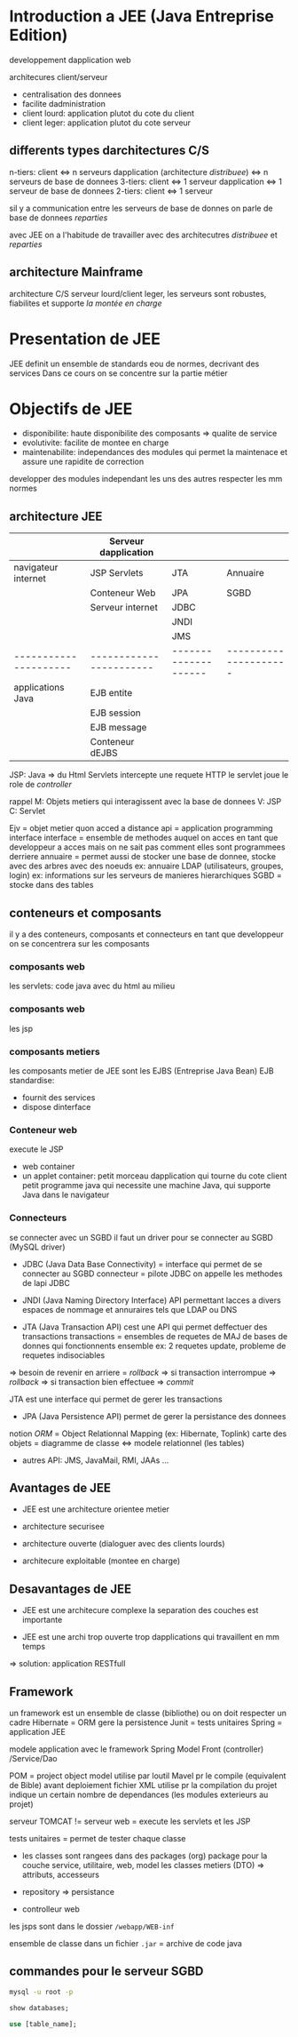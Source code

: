 # Introduction a JEE (Java Entreprise Edition)

developpement dapplication web

architecures client/serveur

- centralisation des donnees
- facilite dadministration
- client lourd: application plutot du cote du client
- client leger: application plutot du cote serveur

## differents types darchitectures C/S

n-tiers: client <=> n serveurs dapplication (architecture _distribuee_) <=> n serveurs de base de donnees
3-tiers: client <=> 1 serveur dapplication <=> 1 serveur de base de donnees
2-tiers: client <=> 1 serveur

sil y a communication entre les serveurs de base de donnes on parle de base de donnees _reparties_

avec JEE on a l'habitude de travailler avec des architecutres _distribuee_ et _reparties_

## architecture Mainframe

architecture C/S
serveur lourd/client leger, les serveurs sont robustes, fiabilites et supporte _la montée en charge_

# Presentation de JEE

JEE definit un ensemble de standards eou de normes, decrivant des services
Dans ce cours on se concentre sur la partie métier

# Objectifs de JEE

- disponibilite: haute disponibilite des composants => qualite de service
- evolutivite: facilite de montee en charge
- maintenabilite: independances des modules qui permet la maintenace et assure une rapidite de correction

developper des modules independant les uns des autres
respecter les mm normes

## architecture JEE

|                       | Serveur dapplication    |                      |                       |
| --------------------- | ----------------------- | -------------------- | --------------------- |
| navigateur internet   | JSP Servlets            | JTA                  | Annuaire              |
|                       | Conteneur Web           | JPA                  | SGBD                  |
|                       | Serveur internet        | JDBC                 |                       |
|                       |                         | JNDI                 |                       |
|                       |                         | JMS                  |                       |
| --------------------- | ----------------------- | -------------------- | --------------------- |
| applications Java     | EJB entite              |
|                       | EJB session             |
|                       | EJB message             |
|                       | Conteneur dEJBS         |

JSP: Java => du Html
Servlets intercepte une requete HTTP
le servlet joue le role de _controller_

rappel
M: Objets metiers qui interagissent avec la base de donnees
V: JSP
C: Servlet

Ejv = objet metier quon acced a distance
api = application programming interface
interface = ensemble de methodes auquel on acces en tant que developpeur a acces mais on ne sait pas comment elles sont programmees derriere
annuaire = permet aussi de stocker une base de donnee, stocke avec des arbres avec des noeuds ex: annuaire LDAP (utilisateurs, groupes, login)
ex: informations sur les serveurs de manieres hierarchiques
SGBD = stocke dans des tables

## conteneurs et composants

il y a des conteneurs, composants et connecteurs
en tant que developpeur on se concentrera sur les composants

### composants web

les servlets: code java avec du html au milieu

### composants web

les jsp

### composants metiers

les composants metier de JEE sont les EJBS (Entreprise Java Bean)
EJB standardise:

- fournit des services
- dispose dinterface

### Conteneur web

execute le JSP

- web container
- un applet container: petit morceau dapplication qui tourne du cote client
  petit programme java qui necessite une machine Java, qui supporte Java dans le navigateur

### Connecteurs

se connecter avec un SGBD
il faut un driver pour se connecter au SGBD (MySQL driver)

- JDBC (Java Data Base Connectivity) = interface qui permet de se connecter au SGBD
  connecteur = pilote JDBC
  on appelle les methodes de lapi JDBC

- JNDI (Java Naming Directory Interface)
  API permettant lacces a divers espaces de nommage et annuraires tels que LDAP ou DNS

- JTA (Java Transaction API)
  cest une API qui permet deffectuer des transactions
  transactions = ensembles de requetes de MAJ de bases de donnes qui fonctionnents ensemble
  ex: 2 requetes update, probleme de requetes indisociables

=> besoin de revenir en arriere = _rollback_
=> si transaction interrompue => _rollback_
=> si transaction bien effectuee => _commit_

JTA est une interface qui permet de gerer les transactions

- JPA (Java Persistence API)
  permet de gerer la persistance des donnees

notion _ORM_ = Object Relationnal Mapping (ex: Hibernate, Toplink)
carte des objets = diagramme de classe <=> modele relationnel (les tables)

- autres API: JMS, JavaMail, RMI, JAAs ...

## Avantages de JEE

- JEE est une architecture orientee metier
- architecture securisee
- architecture ouverte (dialoguer avec des clients lourds)

- architecure exploitable (montee en charge)

## Desavantages de JEE

- JEE est une architecure complexe
  la separation des couches est importante

- JEE est une archi trop ouverte
  trop dapplications qui travaillent en mm temps

=> solution: application RESTfull

## Framework

un framework est un ensemble de classe (bibliothe) ou on doit respecter un cadre
Hibernate = ORM gere la persistence
Junit = tests unitaires
Spring = application JEE

modele application avec le framework Spring
Model
Front (controller) /Service/Dao

POM = project object model utilise par loutil Mavel pr le compile (equivalent de Bible) avant deploiement
fichier XML utilise pr la compilation du projet
indique un certain nombre de dependances (les modules exterieurs au projet)

serveur TOMCAT != serveur web
= execute les servlets et les JSP

tests unitaires = permet de tester chaque classe

- les classes sont rangees dans des packages (org)
  package pour la couche service, utilitaire, web, model
  les classes metiers (DTO) => attributs, accesseurs

- repository => persistance

- controlleur web

les jsps sont dans le dossier `/webapp/WEB-inf`

ensemble de classe dans un fichier `.jar` = archive de code java

## commandes pour le serveur SGBD

```bash
mysql -u root -p
```

```sql
show databases;
```

```sql
use [table_name];
```
